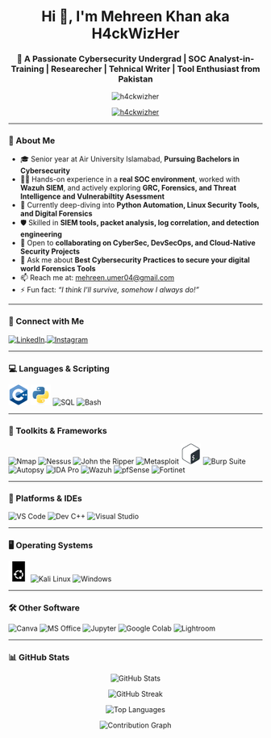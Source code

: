 <h1 align="center">Hi 👋, I'm Mehreen Khan aka H4ckWizHer</h1>
<h3 align="center">🚀 A Passionate Cybersecurity Undergrad | SOC Analyst-in-Training | Researecher | Tehnical Writer | Tool Enthusiast from Pakistan</h3>

<p align="center">
  <img src="https://komarev.com/ghpvc/?username=h4ckwizher&label=Profile%20views&color=0e75b6&style=flat" alt="h4ckwizher" />
</p>

<p align="center">
  <a href="https://github.com/ryo-ma/github-profile-trophy"><img src="https://github-profile-trophy.vercel.app/?username=h4ckwizher&theme=dracula&margin-w=15&margin-h=15&column=7" alt="h4ckwizher" /></a>
</p>

---

### 🧠 About Me

- 🎓 Senior year at Air University Islamabad, **Pursuing Bachelors in Cybersecurity**
- 👨‍💻 Hands-on experience in a **real SOC environment**, worked with **Wazuh SIEM**, and actively exploring **GRC, Forensics, and Threat Intelligence and Vulnerabiltity Asessment**
- 🔭 Currently deep-diving into **Python Automation, Linux Security Tools, and Digital Forensics**
- 🛡️ Skilled in **SIEM tools, packet analysis, log correlation, and detection engineering**
- 🤝 Open to **collaborating on CyberSec, DevSecOps, and Cloud-Native Security Projects**
- 💬 Ask me about **Best Cybersecurity Practices to secure your digital world  Forensics Tools**
- 📫 Reach me at: [mehreen.umer04@gmail.com](mailto:mehreen.umer04@gmail.com)
- ⚡ Fun fact: _“I think I'll survive, somehow I always do!”_

---

### 📡 Connect with Me

<p align="left">
  <a href="https://linkedin.com/in/mehreen umer khan" target="_blank">
    <img align="center" src="https://raw.githubusercontent.com/rahuldkjain/github-profile-readme-generator/master/src/images/icons/Social/linked-in-alt.svg" alt="LinkedIn" height="30" width="40" />
  </a>
  <a href="https://instagram.com/_mehreen.khan" target="_blank">
    <img align="center" src="https://raw.githubusercontent.com/rahuldkjain/github-profile-readme-generator/master/src/images/icons/Social/instagram.svg" alt="Instagram" height="30" width="40" />
  </a>
</p>

---

### 💻 Languages & Scripting

<p align="left">
  <img src="https://raw.githubusercontent.com/devicons/devicon/master/icons/cplusplus/cplusplus-original.svg" alt="C++" width="40" height="40"/>
  <img src="https://raw.githubusercontent.com/devicons/devicon/master/icons/python/python-original.svg" alt="Python" width="40" height="40"/>
  <img src="https://www.vectorlogo.zone/logos/mysql/mysql-icon.svg" alt="SQL" width="40" height="40"/>
  <img src="https://www.vectorlogo.zone/logos/gnu_bash/gnu_bash-icon.svg" alt="Bash" width="40" height="40"/>
</p>

---

### 🧰 Toolkits & Frameworks

<p align="left">
  <img src="https://www.vectorlogo.zone/logos/nmap/nmap-icon.svg" alt="Nmap" width="40" height="40"/>
  <img src="https://seeklogo.com/images/N/nessus-logo-B45AAB2521-seeklogo.com.png" alt="Nessus" width="40" height="40"/>
  <img src="https://upload.wikimedia.org/wikipedia/commons/9/94/Johntheripper.png" alt="John the Ripper" width="40" height="40"/>
  <img src="https://upload.wikimedia.org/wikipedia/commons/5/55/Metasploit_logo.png" alt="Metasploit" width="40" height="40"/>
  <img src="https://raw.githubusercontent.com/devicons/devicon/master/icons/bash/bash-original.svg" alt="Bash" width="40" height="40"/>
  <img src="https://www.kali.org/tools/burpsuite/images/burpsuite-logo.svg" alt="Burp Suite" width="40" height="40"/>
  <img src="https://upload.wikimedia.org/wikipedia/commons/b/be/Autopsy_logo.png" alt="Autopsy" width="40" height="40"/>
  <img src="https://upload.wikimedia.org/wikipedia/commons/thumb/0/0c/IDA_Pro_logo.svg/2048px-IDA_Pro_logo.svg.png" alt="IDA Pro" width="40" height="40"/>
  <img src="https://raw.githubusercontent.com/wazuh/wazuh/master/resources/wazuh-logo.png" alt="Wazuh" width="40" height="40"/>
  <img src="https://upload.wikimedia.org/wikipedia/commons/thumb/e/e3/PfSense_logo.svg/512px-PfSense_logo.svg.png" alt="pfSense" width="40" height="40"/>
  <img src="https://logowik.com/content/uploads/images/fortinet4079.jpg" alt="Fortinet" width="40" height="40"/>
</p>

---

### 🧠 Platforms & IDEs

<p align="left">
  <img src="https://cdn.jsdelivr.net/gh/devicons/devicon/icons/vscode/vscode-original.svg" alt="VS Code" width="40" height="40"/>
  <img src="https://upload.wikimedia.org/wikipedia/commons/1/1f/Dev-C%2B%2B_logo.png" alt="Dev C++" width="40" height="40"/>
  <img src="https://upload.wikimedia.org/wikipedia/commons/d/d9/Visual_Studio_Icon_2019.svg" alt="Visual Studio" width="40" height="40"/>
</p>

---

### 🖥️ Operating Systems

<p align="left">
  <img src="https://raw.githubusercontent.com/devicons/devicon/master/icons/ubuntu/ubuntu-plain.svg" alt="Ubuntu" width="40" height="40"/>
  <img src="https://www.kali.org/images/kali-logo.svg" alt="Kali Linux" width="40" height="40"/>
  <img src="https://upload.wikimedia.org/wikipedia/commons/4/48/Windows_logo_-_2021.svg" alt="Windows" width="40" height="40"/>
</p>

---

### 🛠️ Other Software

<p align="left">
  <img src="https://cdn.worldvectorlogo.com/logos/canva-1.svg" alt="Canva" width="40" height="40"/>
  <img src="https://upload.wikimedia.org/wikipedia/commons/4/47/Microsoft_Office_Logo_%282013-2019%29.svg" alt="MS Office" width="40" height="40"/>
  <img src="https://upload.wikimedia.org/wikipedia/commons/3/38/Jupyter_logo.svg" alt="Jupyter" width="40" height="40"/>
  <img src="https://upload.wikimedia.org/wikipedia/commons/d/d0/Google_Colaboratory_SVG_Logo.svg" alt="Google Colab" width="40" height="40"/>
  <img src="https://upload.wikimedia.org/wikipedia/commons/6/6e/Adobe_Photoshop_Lightroom_CC_logo.svg" alt="Lightroom" width="40" height="40"/>
</p>

---

### 📊 GitHub Stats

<p align="center">
  <img src="https://github-readme-stats.vercel.app/api?username=h4ckwizher&show_icons=true&theme=radical" alt="GitHub Stats"/>
</p>

<p align="center">
  <img src="https://github-readme-streak-stats.herokuapp.com/?user=h4ckwizher&theme=radical" alt="GitHub Streak"/>
</p>

<p align="center">
  <img src="https://github-readme-stats.vercel.app/api/top-langs?username=h4ckwizher&layout=compact&theme=radical" alt="Top Languages"/>
</p>

<p align="center">
  <img src="https://activity-graph.herokuapp.com/graph?username=h4ckwizher&theme=react-dark&area=true&hide_border=true" alt="Contribution Graph"/>
</p>
